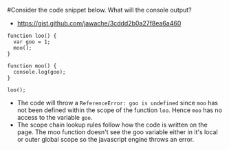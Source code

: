 #Consider the code snippet below. What will the console output?
* https://gist.github.com/jawache/3cddd2b0a27f8ea6a460

```
function loo() {
  var goo = 1;
  moo();
}

function moo() {
  console.log(goo);
}

loo();
```
* The code will throw a `ReferenceError: goo is undefined` since `moo` has not been defined within the scope
 of the function `loo`. Hence `moo` has no access to the variable `goo`.
* The scope chain lookup rules follow how the code is written on the page. The moo function doesn't see the goo 
variable either in it's local or outer global scope so the javascript engine throws an error.